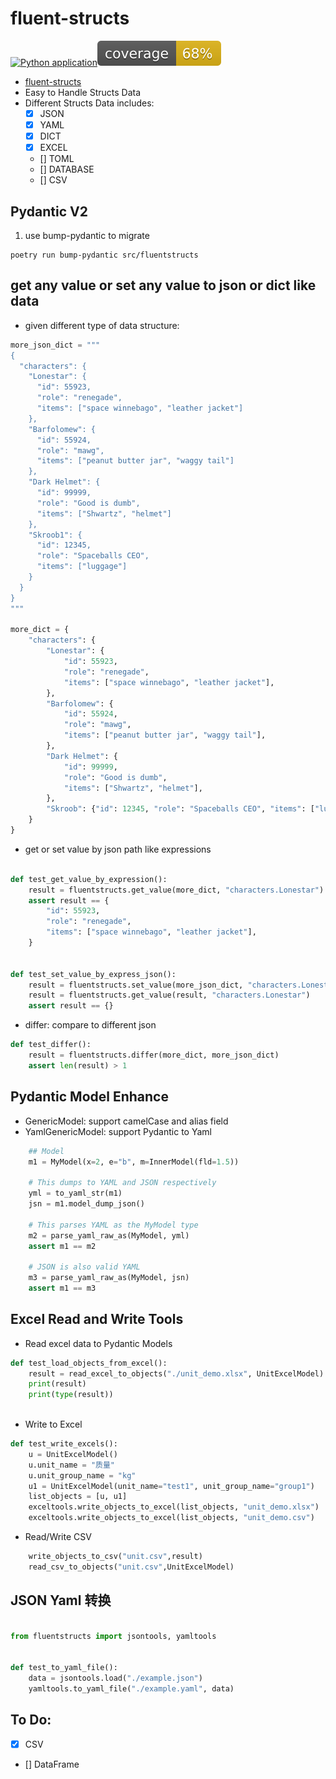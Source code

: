 # fluent-structs 

[![Python application](https://github.com/qdriven/fluentqa-structs/actions/workflows/build.yml/badge.svg)](https://github.com/qdriven/fluentqa-structs/actions/workflows/build.yml)![Coverage Report](assets/images/coverage.svg)

- [fluent-structs](https://github.com/qdriven/fluentqa-structs.git)
- Easy to Handle Structs Data
- Different Structs Data includes:
  - [X] JSON
  - [X] YAML
  - [X] DICT
  - [X] EXCEL
  - [] TOML
  - [] DATABASE
  - [] CSV

## Pydantic V2
1. use bump-pydantic to migrate

```shell
poetry run bump-pydantic src/fluentstructs
```

## get any value or set any value to json or dict like data 

- given different type of data structure:
```python
more_json_dict = """
{
  "characters": {
    "Lonestar": {
      "id": 55923,
      "role": "renegade",
      "items": ["space winnebago", "leather jacket"]
    },
    "Barfolomew": {
      "id": 55924,
      "role": "mawg",
      "items": ["peanut butter jar", "waggy tail"]
    },
    "Dark Helmet": {
      "id": 99999,
      "role": "Good is dumb",
      "items": ["Shwartz", "helmet"]
    },
    "Skroob1": {
      "id": 12345,
      "role": "Spaceballs CEO",
      "items": ["luggage"]
    }
  }
}
"""

more_dict = {
    "characters": {
        "Lonestar": {
            "id": 55923,
            "role": "renegade",
            "items": ["space winnebago", "leather jacket"],
        },
        "Barfolomew": {
            "id": 55924,
            "role": "mawg",
            "items": ["peanut butter jar", "waggy tail"],
        },
        "Dark Helmet": {
            "id": 99999,
            "role": "Good is dumb",
            "items": ["Shwartz", "helmet"],
        },
        "Skroob": {"id": 12345, "role": "Spaceballs CEO", "items": ["luggage"]},
    }
}
```
- get or set value by json path like expressions

```python

def test_get_value_by_expression():
    result = fluentstructs.get_value(more_dict, "characters.Lonestar")
    assert result == {
        "id": 55923,
        "role": "renegade",
        "items": ["space winnebago", "leather jacket"],
    }


def test_set_value_by_express_json():
    result = fluentstructs.set_value(more_json_dict, "characters.Lonestar", {})
    result = fluentstructs.get_value(result, "characters.Lonestar")
    assert result == {}

```

- differ: compare to different json

```python
def test_differ():
    result = fluentstructs.differ(more_dict, more_json_dict)
    assert len(result) > 1
```

## Pydantic Model Enhance

- GenericModel: support camelCase and alias field
- YamlGenericModel: support Pydantic to Yaml

```python
    ## Model
    m1 = MyModel(x=2, e="b", m=InnerModel(fld=1.5))

    # This dumps to YAML and JSON respectively
    yml = to_yaml_str(m1)
    jsn = m1.model_dump_json()

    # This parses YAML as the MyModel type
    m2 = parse_yaml_raw_as(MyModel, yml)
    assert m1 == m2

    # JSON is also valid YAML
    m3 = parse_yaml_raw_as(MyModel, jsn)
    assert m1 == m3

```


## Excel Read and Write Tools

- Read excel data to Pydantic Models
```python
def test_load_objects_from_excel():
    result = read_excel_to_objects("./unit_demo.xlsx", UnitExcelModel)
    print(result)
    print(type(result))



```
- Write to Excel

```python
def test_write_excels():
    u = UnitExcelModel()
    u.unit_name = "质量"
    u.unit_group_name = "kg"
    u1 = UnitExcelModel(unit_name="test1", unit_group_name="group1")
    list_objects = [u, u1]
    exceltools.write_objects_to_excel(list_objects, "unit_demo.xlsx")
    exceltools.write_objects_to_excel(list_objects, "unit_demo.csv")
```
- Read/Write CSV

```python
    write_objects_to_csv("unit.csv",result)
    read_csv_to_objects("unit.csv",UnitExcelModel)
```

## JSON Yaml 转换

```python

from fluentstructs import jsontools, yamltools


def test_to_yaml_file():
    data = jsontools.load("./example.json")
    yamltools.to_yaml_file("./example.yaml", data)

```
## To Do:

- [X] CSV
- [] DataFrame
